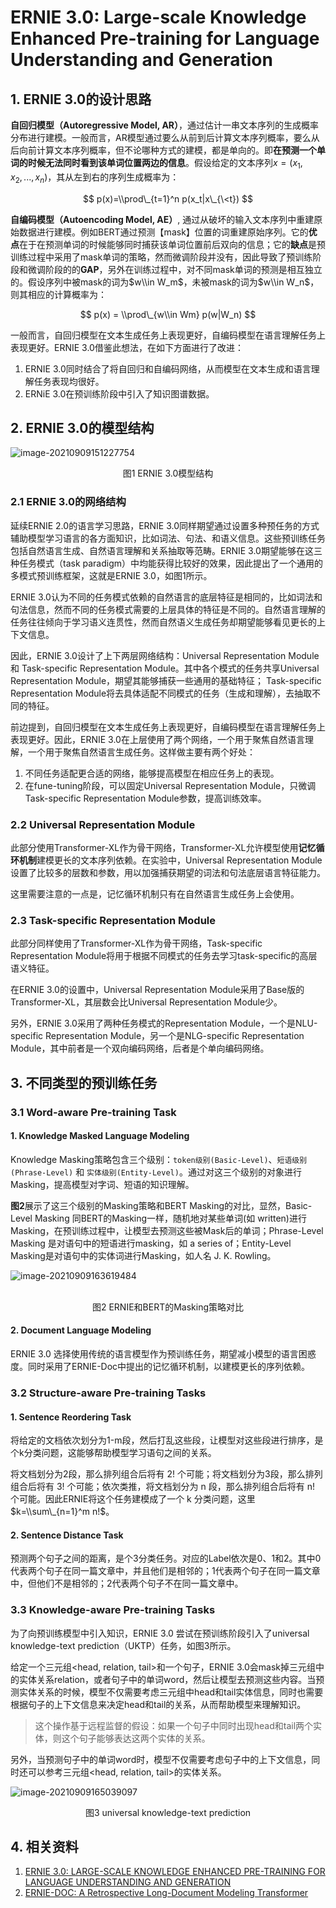 # ERNIE 3.0: Large-scale Knowledge Enhanced Pre-training for Language Understanding and Generation

## 1. ERNIE 3.0的设计思路

**自回归模型（Autoregressive Model, AR）**，通过估计一串文本序列的生成概率分布进行建模。一般而言，AR模型通过要么从前到后计算文本序列概率，要么从后向前计算文本序列概率，但不论哪种方式的建模，都是单向的。即**在预测一个单词的时候无法同时看到该单词位置两边的信息**。假设给定的文本序列$x=(x_1, x_2, ..., x_n)$，其从左到右的序列生成概率为：

$$
p(x)=\\prod\_{t=1}^n p(x_t|x\_{\<t})
$$

**自编码模型（Autoencoding Model, AE）**, 通过从破坏的输入文本序列中重建原始数据进行建模。例如BERT通过预测【mask】位置的词重建原始序列。它的**优点**在于在预测单词的时候能够同时捕获该单词位置前后双向的信息；它的**缺点**是预训练过程中采用了mask单词的策略，然而微调阶段并没有，因此导致了预训练阶段和微调阶段的的**GAP**，另外在训练过程中，对不同mask单词的预测是相互独立的。假设序列中被mask的词为$w\\in W_m$，未被mask的词为$w\\in W_n$，则其相应的计算概率为：

$$
p(x) = \\prod\_{w\\in Wm} p(w|W_n)
$$

一般而言，自回归模型在文本生成任务上表现更好，自编码模型在语言理解任务上表现更好。ERNIE 3.0借鉴此想法，在如下方面进行了改进：

1. ERNIE 3.0同时结合了将自回归和自编码网络，从而模型在文本生成和语言理解任务表现均很好。
2. ERNiE 3.0在预训练阶段中引入了知识图谱数据。

## 2. ERNIE 3.0的模型结构

![image-20210909151227754](../../images/pretrain_model/ERNIE3/image-20210909151227754.png)

<center>图1 ERNIE 3.0模型结构</center>

### 2.1 ERNIE 3.0的网络结构

延续ERNIE 2.0的语言学习思路，ERNIE 3.0同样期望通过设置多种预任务的方式辅助模型学习语言的各方面知识，比如词法、句法、和语义信息。这些预训练任务包括自然语言生成、自然语言理解和关系抽取等范畴。ERNIE 3.0期望能够在这三种任务模式（task paradigm）中均能获得比较好的效果，因此提出了一个通用的多模式预训练框架，这就是ERNIE 3.0，如图1所示。

ERNIE 3.0认为不同的任务模式依赖的自然语言的底层特征是相同的，比如词法和句法信息，然而不同的任务模式需要的上层具体的特征是不同的。自然语言理解的任务往往倾向于学习语义连贯性，然而自然语义生成任务却期望能够看见更长的上下文信息。

因此，ERNIE 3.0设计了上下两层网络结构：Universal Representation Module 和 Task-specific Representation Module。其中各个模式的任务共享Universal Representation Module，期望其能够捕获一些通用的基础特征； Task-specific Representation Module将去具体适配不同模式的任务（生成和理解），去抽取不同的特征。

前边提到，自回归模型在文本生成任务上表现更好，自编码模型在语言理解任务上表现更好。因此，ERNIE 3.0在上层使用了两个网络，一个用于聚焦自然语言理解，一个用于聚焦自然语言生成任务。这样做主要有两个好处：

1. 不同任务适配更合适的网络，能够提高模型在相应任务上的表现。
2. 在fune-tuning阶段，可以固定Universal Representation Module，只微调Task-specific Representation Module参数，提高训练效率。

### 2.2 Universal Representation Module

此部分使用Transformer-XL作为骨干网络，Transformer-XL允许模型使用**记忆循环机制**建模更长的文本序列依赖。在实验中，Universal Representation Module设置了比较多的层数和参数，用以加强捕获期望的词法和句法底层语言特征能力。

这里需要注意的一点是，记忆循环机制只有在自然语言生成任务上会使用。

### 2.3  Task-specific Representation Module

此部分同样使用了Transformer-XL作为骨干网络，Task-specific Representation Module将用于根据不同模式的任务去学习task-specific的高层语义特征。

在ERNIE 3.0的设置中，Universal Representation Module采用了Base版的Transformer-XL，其层数会比Universal Representation Module少。

另外，ERNIE 3.0采用了两种任务模式的Representation Module，一个是NLU-specific Representation Module，另一个是NLG-specific Representation Module，其中前者是一个双向编码网络，后者是个单向编码网络。

## 3. 不同类型的预训练任务

### 3.1 Word-aware Pre-training Task

#### 1. Knowledge Masked Language Modeling

Knowledge Masking策略包含三个级别：`token级别(Basic-Level)`、`短语级别(Phrase-Level)` 和 `实体级别(Entity-Level)`。通过对这三个级别的对象进行
Masking，提高模型对字词、短语的知识理解。

**图2**展示了这三个级别的Masking策略和BERT Masking的对比，显然，Basic-Level Masking 同BERT的Masking一样，随机地对某些单词(如 written)进行Masking，在预训练过程中，让模型去预测这些被Mask后的单词；Phrase-Level Masking 是对语句中的短语进行masking，如 a series of；Entity-Level Masking是对语句中的实体词进行Masking，如人名 J. K. Rowling。

![image-20210909163619484](../../images/pretrain_model/ERNIE3/image-20210909163619484.png)

<center><br>图2 ERNIE和BERT的Masking策略对比</br></center>

#### 2. Document Language Modeling

ERNIE 3.0 选择使用传统的语言模型作为预训练任务，期望减小模型的语言困惑度。同时采用了ERNIE-Doc中提出的记忆循环机制，以建模更长的序列依赖。

### 3.2 Structure-aware Pre-training Tasks

#### 1. Sentence **Reordering** Task

将给定的文档依次划分为1-m段，然后打乱这些段，让模型对这些段进行排序，是个k分类问题，这能够帮助模型学习语句之间的关系。

将文档划分为2段，那么排列组合后将有 $2!$ 个可能；将文档划分为3段，那么排列组合后将有 3! 个可能；依次类推，将文档划分为 n 段，那么排列组合后将有 n! 个可能。因此ERNIE将这个任务建模成了一个 k 分类问题，这里 $k=\\sum\_{n=1}^m n!$。

#### 2. Sentence Distance Task

预测两个句子之间的距离，是个3分类任务。对应的Label依次是0、1和2。其中0代表两个句子在同一篇文章中，并且他们是相邻的；1代表两个句子在同一篇文章中，但他们不是相邻的；2代表两个句子不在同一篇文章中。

### 3.3 Knowledge-aware Pre-training Tasks

为了向预训练模型中引入知识，ERNIE 3.0 尝试在预训练阶段引入了universal knowledge-text prediction（UKTP）任务，如图3所示。

给定一个三元组\<head, relation, tail>和一个句子，ERNIE 3.0会mask掉三元组中的实体关系relation，或者句子中的单词word，然后让模型去预测这些内容。当预测实体关系的时候，模型不仅需要考虑三元组中head和tail实体信息，同时也需要根据句子的上下文信息来决定head和tail的关系，从而帮助模型来理解知识。

> 这个操作基于远程监督的假设：如果一个句子中同时出现head和tail两个实体，则这个句子能够表达这两个实体的关系。

另外，当预测句子中的单词word时，模型不仅需要考虑句子中的上下文信息，同时还可以参考三元组\<head, relation, tail>的实体关系。

![image-20210909165039097](../../images/pretrain_model/ERNIE3/image-20210909165039097.png)

<center>图3 universal knowledge-text prediction</center>

## 4. 相关资料

1. [ERNIE 3.0: LARGE-SCALE KNOWLEDGE ENHANCED PRE-TRAINING FOR LANGUAGE UNDERSTANDING AND GENERATION](https://arxiv.org/pdf/2107.02137.pdf)
2. [ERNIE-DOC: A Retrospective Long-Document Modeling Transformer](https://arxiv.org/pdf/2012.15688.pdf)
